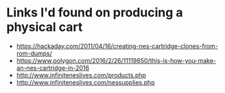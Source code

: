 # Links I'd found on producing a physical cart
* https://hackaday.com/2011/04/16/creating-nes-cartridge-clones-from-rom-dumps/
* https://www.polygon.com/2016/2/26/11119850/this-is-how-you-make-an-nes-cartridge-in-2016
* http://www.infiniteneslives.com/products.php
* http://www.infiniteneslives.com/nessupplies.php
